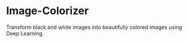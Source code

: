# Image-Colorizer
Transform black and white images into beautifully colored images using Deep Learning.
